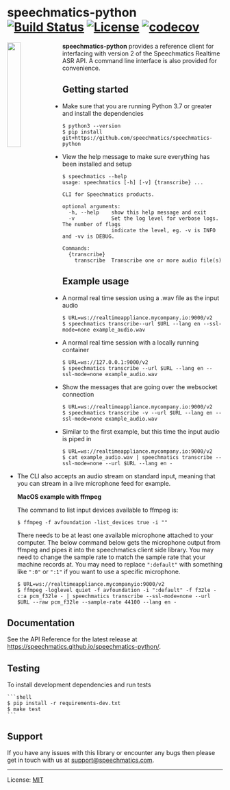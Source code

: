 # speechmatics-python &ensp; [![Build Status](https://travis-ci.org/speechmatics/speechmatics-python.svg?branch=master)](https://travis-ci.org/speechmatics/speechmatics-python) [![License](https://img.shields.io/badge/license-MIT-yellow.svg)](https://github.com/speechmatics/speechmatics-python/blob/master/LICENSE.txt) [![codecov](https://codecov.io/gh/speechmatics/speechmatics-python/branch/master/graph/badge.svg)](https://codecov.io/gh/speechmatics/speechmatics-python)

<a href="https://www.speechmatics.com/"><img src="https://speechmatics.github.io/speechmatics-python/_static/logo.png" width="25%" align="left"></a>

**speechmatics-python** provides a reference client for interfacing with version 2 of the Speechmatics Realtime ASR API. A command line interface is also provided for convenience.

## Getting started

- Make sure that you are running Python 3.7 or greater and install the dependencies

   ```shell
   $ python3 --version
   $ pip install git+https://github.com/speechmatics/speechmatics-python
   ```

- View the help message to make sure everything has been installed and setup

   ```shell
   $ speechmatics --help
   usage: speechmatics [-h] [-v] {transcribe} ...

   CLI for Speechmatics products.

   optional arguments:
     -h, --help    show this help message and exit
     -v            Set the log level for verbose logs. The number of flags
                   indicate the level, eg. -v is INFO and -vv is DEBUG.

   Commands:
     {transcribe}
       transcribe  Transcribe one or more audio file(s)
   ```

## Example usage

- A normal real time session using a .wav file as the input audio

   ```shell
   $ URL=ws://realtimeappliance.mycompany.io:9000/v2
   $ speechmatics transcribe--url $URL --lang en --ssl-mode=none example_audio.wav
   ```

- A normal real time session with a locally running container

   ```shell
   $ URL=ws://127.0.0.1:9000/v2
   $ speechmatics transcribe --url $URL --lang en --ssl-mode=none example_audio.wav
   ```

- Show the messages that are going over the websocket connection

   ```shell
   $ URL=ws://realtimeappliance.mycompany.io:9000/v2
   $ speechmatics transcribe -v --url $URL --lang en --ssl-mode=none example_audio.wav
   ```

- Similar to the first example, but this time the input audio is piped in

   ```shell
   $ URL=ws://realtimeappliance.mycompany.io:9000/v2
   $ cat example_audio.wav | speechmatics transcribe --ssl-mode=none --url $URL --lang en -
   ```

- The CLI also accepts an audio stream on standard input, meaning that you can stream in a live microphone feed for example.

   **MacOS example with ffmpeg**

   The command to list input devices available to ffmpeg is:

   ```shell
   $ ffmpeg -f avfoundation -list_devices true -i ""
   ```

   There needs to be at least one available microphone attached to your computer. The below command below gets the microphone output from ffmpeg and pipes it into the speechmatics client side
   library. You may need to change the sample rate to match the sample rate that your machine records at.
   You may need to replace `":default"` with something like `":0"` or `":1"` if you want to use a specific microphone.

   ```shell
   $ URL=ws://realtimeappliance.mycompanyio:9000/v2
   $ ffmpeg -loglevel quiet -f avfoundation -i ":default" -f f32le -c:a pcm_f32le - | speechmatics transcribe --ssl-mode=none --url $URL --raw pcm_f32le --sample-rate 44100 --lang en -
   ```


## Documentation

See the API Reference for the latest release at https://speechmatics.github.io/speechmatics-python/.

## Testing

To install development dependencies and run tests

    ```shell
    $ pip install -r requirements-dev.txt
    $ make test
    ```

## Support

If you have any issues with this library or encounter any bugs then please get in touch with us at support@speechmatics.com.

---

License: [MIT](LICENSE.txt)
